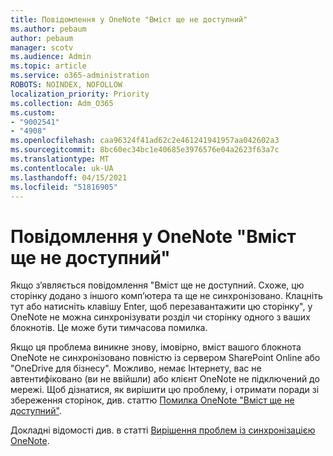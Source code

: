 ```yaml
---
title: Повідомлення у OneNote "Вміст ще не доступний"
ms.author: pebaum
author: pebaum
manager: scotv
ms.audience: Admin
ms.topic: article
ms.service: o365-administration
ROBOTS: NOINDEX, NOFOLLOW
localization_priority: Priority
ms.collection: Adm_O365
ms.custom:
- "9002541"
- "4908"
ms.openlocfilehash: caa96324f41ad62c2e461241941957aa042602a3
ms.sourcegitcommit: 8bc60ec34bc1e40685e3976576e04a2623f63a7c
ms.translationtype: MT
ms.contentlocale: uk-UA
ms.lasthandoff: 04/15/2021
ms.locfileid: "51816905"
---
```

# <a name="content-not-yet-available-message-in-onenote"></a>Повідомлення у OneNote "Вміст ще не доступний"

Якщо з’являється повідомлення "Вміст ще не доступний. Схоже, цю сторінку додано з іншого комп’ютера та ще не синхронізовано. Клацніть тут або натисніть клавішу Enter, щоб перезавантажити цю сторінку", у OneNote не можна синхронізувати розділ чи сторінку одного з ваших блокнотів. Це може бути тимчасова помилка.

Якщо ця проблема виникне знову, імовірно, вміст вашого блокнота OneNote не синхронізовано повністю із сервером SharePoint Online або "OneDrive для бізнесу". Можливо, немає Інтернету, вас не автентифіковано (ви не ввійшли) або клієнт OneNote не підключений до мережі. Щоб дізнатися, як вирішити цю проблему, і отримати поради зі збереження сторінок, див. статтю [Помилка OneNote "Вміст ще не доступний"](https://docs.microsoft.com/office/troubleshoot/onenote/onenote-error-content-not-yet-available).

Докладні відомості див. в статті [Вирішення проблем із синхронізацією OneNote](https://support.office.com/article/Fix-issues-when-you-can-t-sync-OneNote-299495ef-66d1-448f-90c1-b785a6968d45).
